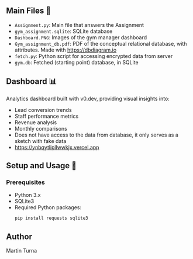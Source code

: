 ## Main Files 📁
- `Assignment.py`: Main file that answers the Assignment
- `gym_assignment.sqlite`: SQLite database
- `Dashboard.PNG`: Images of the gym manager dashboard
- `Gym_assignment_db.pdf`: PDF of the conceptual relational database, with attributes. Made with https://dbdiagram.io
- `fetch.py`: Python script for accessing encrypted data from server
- `gym.db`: Fetched (starting point) database, in SQLite

## Dashboard 📊
Analytics dashboard built with v0.dev, providing visual insights into:
- Lead conversion trends
- Staff performance metrics
- Revenue analysis
- Monthly comparisons
- Does not have access to the data from database, it only serves as a sketch with fake data
- https://ynbqytlipllwwkjx.vercel.app

## Setup and Usage 🚀

### Prerequisites
- Python 3.x
- SQLite3
- Required Python packages:
  ```bash
  pip install requests sqlite3
  ```

## Author
Martin Turna
